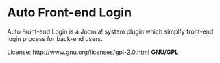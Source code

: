 # Auto Front-end Login

Auto Front-end Login is a Joomla! system plugin which simplfy front-end login process for back-end users.

License: http://www.gnu.org/licenses/gpl-2.0.html **GNU/GPL**
